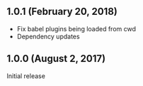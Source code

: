 ## 1.0.1 (February 20, 2018)

* Fix babel plugins being loaded from cwd
* Dependency updates

## 1.0.0 (August 2, 2017)

Initial release

